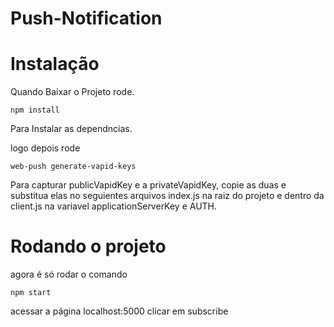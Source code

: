 # Push-Notification

# Instalação
Quando Baixar o Projeto rode.
```
npm install
```
Para Instalar as dependncias.

logo depois rode 
```
web-push generate-vapid-keys
```
Para capturar publicVapidKey e a privateVapidKey, copie as duas e substitua elas no seguientes arquivos index.js na raiz do projeto e dentro da
client.js na variavel applicationServerKey e AUTH.

# Rodando o projeto
agora é só rodar o comando
```
npm start
```

acessar a página localhost:5000
clicar em subscribe 
